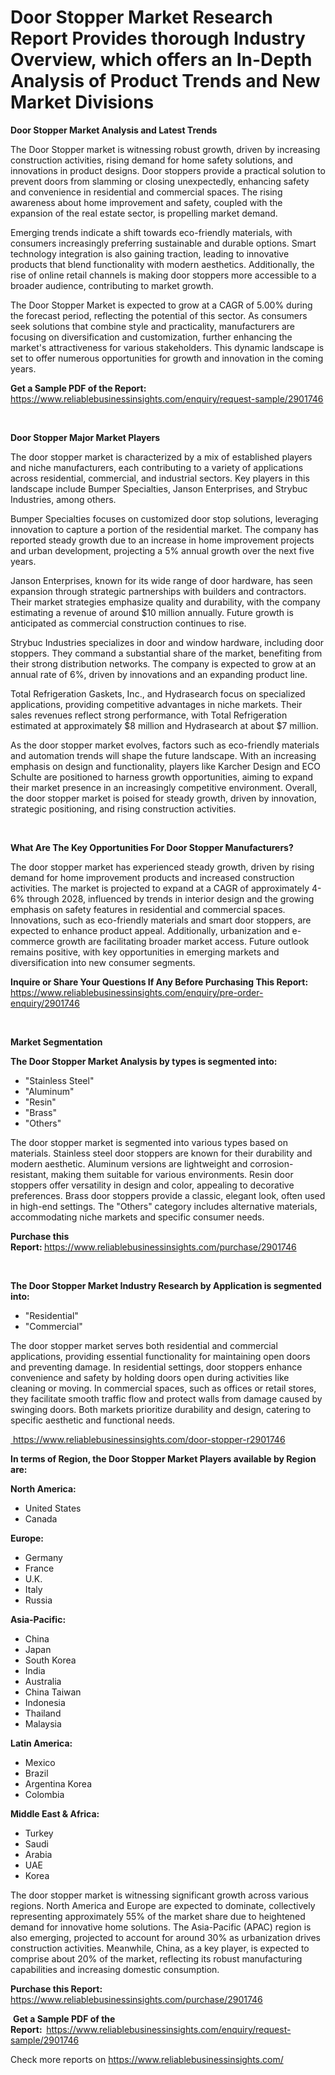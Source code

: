 <p><h1>Door Stopper Market Research Report Provides thorough Industry Overview, which offers an In-Depth Analysis of Product Trends and New Market Divisions</h1></p><p><strong>Door Stopper Market Analysis and Latest Trends</strong></p>
<p><p>The Door Stopper market is witnessing robust growth, driven by increasing construction activities, rising demand for home safety solutions, and innovations in product designs. Door stoppers provide a practical solution to prevent doors from slamming or closing unexpectedly, enhancing safety and convenience in residential and commercial spaces. The rising awareness about home improvement and safety, coupled with the expansion of the real estate sector, is propelling market demand.</p><p>Emerging trends indicate a shift towards eco-friendly materials, with consumers increasingly preferring sustainable and durable options. Smart technology integration is also gaining traction, leading to innovative products that blend functionality with modern aesthetics. Additionally, the rise of online retail channels is making door stoppers more accessible to a broader audience, contributing to market growth.</p><p>The Door Stopper Market is expected to grow at a CAGR of 5.00% during the forecast period, reflecting the potential of this sector. As consumers seek solutions that combine style and practicality, manufacturers are focusing on diversification and customization, further enhancing the market's attractiveness for various stakeholders. This dynamic landscape is set to offer numerous opportunities for growth and innovation in the coming years.</p></p>
<p><strong>Get a Sample PDF of the Report:&nbsp;</strong> <a href="https://www.reliablebusinessinsights.com/enquiry/request-sample/2901746?utm_campaign=2811&utm_medium=2&utm_source=Github&utm_content=ia&utm_term=16032025&utm_id=door-stopper">https://www.reliablebusinessinsights.com/enquiry/request-sample/2901746</a></p>
<p>&nbsp;</p>
<p><strong>Door Stopper Major Market Players</strong></p>
<p><p>The door stopper market is characterized by a mix of established players and niche manufacturers, each contributing to a variety of applications across residential, commercial, and industrial sectors. Key players in this landscape include Bumper Specialties, Janson Enterprises, and Strybuc Industries, among others.</p><p>Bumper Specialties focuses on customized door stop solutions, leveraging innovation to capture a portion of the residential market. The company has reported steady growth due to an increase in home improvement projects and urban development, projecting a 5% annual growth over the next five years.</p><p>Janson Enterprises, known for its wide range of door hardware, has seen expansion through strategic partnerships with builders and contractors. Their market strategies emphasize quality and durability, with the company estimating a revenue of around $10 million annually. Future growth is anticipated as commercial construction continues to rise.</p><p>Strybuc Industries specializes in door and window hardware, including door stoppers. They command a substantial share of the market, benefiting from their strong distribution networks. The company is expected to grow at an annual rate of 6%, driven by innovations and an expanding product line.</p><p>Total Refrigeration Gaskets, Inc., and Hydrasearch focus on specialized applications, providing competitive advantages in niche markets. Their sales revenues reflect strong performance, with Total Refrigeration estimated at approximately $8 million and Hydrasearch at about $7 million.</p><p>As the door stopper market evolves, factors such as eco-friendly materials and automation trends will shape the future landscape. With an increasing emphasis on design and functionality, players like Karcher Design and ECO Schulte are positioned to harness growth opportunities, aiming to expand their market presence in an increasingly competitive environment. Overall, the door stopper market is poised for steady growth, driven by innovation, strategic positioning, and rising construction activities.</p></p>
<p>&nbsp;</p>
<p><strong>What Are The Key Opportunities For Door Stopper Manufacturers?</strong></p>
<p><p>The door stopper market has experienced steady growth, driven by rising demand for home improvement products and increased construction activities. The market is projected to expand at a CAGR of approximately 4-6% through 2028, influenced by trends in interior design and the growing emphasis on safety features in residential and commercial spaces. Innovations, such as eco-friendly materials and smart door stoppers, are expected to enhance product appeal. Additionally, urbanization and e-commerce growth are facilitating broader market access. Future outlook remains positive, with key opportunities in emerging markets and diversification into new consumer segments.</p></p>
<p><strong>Inquire or Share Your Questions If Any Before Purchasing This Report:</strong> <a href="https://www.reliablebusinessinsights.com/enquiry/pre-order-enquiry/2901746?utm_campaign=2811&utm_medium=2&utm_source=Github&utm_content=ia&utm_term=16032025&utm_id=door-stopper">https://www.reliablebusinessinsights.com/enquiry/pre-order-enquiry/2901746</a></p>
<p>&nbsp;</p>
<p><strong>Market Segmentation</strong></p>
<p><strong>The Door Stopper Market Analysis by types is segmented into:</strong></p>
<p><ul><li>"Stainless Steel"</li><li>"Aluminum"</li><li>"Resin"</li><li>"Brass"</li><li>"Others"</li></ul></p>
<p><p>The door stopper market is segmented into various types based on materials. Stainless steel door stoppers are known for their durability and modern aesthetic. Aluminum versions are lightweight and corrosion-resistant, making them suitable for various environments. Resin door stoppers offer versatility in design and color, appealing to decorative preferences. Brass door stoppers provide a classic, elegant look, often used in high-end settings. The "Others" category includes alternative materials, accommodating niche markets and specific consumer needs.</p></p>
<p><strong>Purchase this Report:&nbsp;</strong><a href="https://www.reliablebusinessinsights.com/purchase/2901746?utm_campaign=2811&utm_medium=2&utm_source=Github&utm_content=ia&utm_term=16032025&utm_id=door-stopper">https://www.reliablebusinessinsights.com/purchase/2901746</a></p>
<p>&nbsp;</p>
<p><strong>The Door Stopper Market Industry Research by Application is segmented into:</strong></p>
<p><ul><li>"Residential"</li><li>"Commercial"</li></ul></p>
<p><p>The door stopper market serves both residential and commercial applications, providing essential functionality for maintaining open doors and preventing damage. In residential settings, door stoppers enhance convenience and safety by holding doors open during activities like cleaning or moving. In commercial spaces, such as offices or retail stores, they facilitate smooth traffic flow and protect walls from damage caused by swinging doors. Both markets prioritize durability and design, catering to specific aesthetic and functional needs.</p></p>
<p><a href="https://www.reliablebusinessinsights.com/door-stopper-r2901746?utm_campaign=2811&utm_medium=2&utm_source=Github&utm_content=ia&utm_term=16032025&utm_id=door-stopper">&nbsp;https://www.reliablebusinessinsights.com/door-stopper-r2901746</a></p>
<p><strong>In terms of Region, the Door Stopper Market Players available by Region are:</strong></p>
<p>
    <p> <strong> North America: </strong>
        <ul>
            <li>United States</li>
            <li>Canada</li>
        </ul>
        </p> 
    <p> <strong> Europe: </strong>
        <ul>
            <li>Germany</li>
            <li>France</li>
            <li>U.K.</li>
            <li>Italy</li>
            <li>Russia</li>
        </ul>
        </p> 
    <p> <strong> Asia-Pacific: </strong>
        <ul>
            <li>China</li>
            <li>Japan</li>
            <li>South Korea</li>
            <li>India</li>
            <li>Australia</li>
            <li>China Taiwan</li>
            <li>Indonesia</li>
            <li>Thailand</li>
            <li>Malaysia</li>
        </ul>
        </p> 
    <p> <strong> Latin America: </strong>
        <ul>
            <li>Mexico</li>
            <li>Brazil</li>
            <li>Argentina Korea</li>
            <li>Colombia</li>
        </ul>
        </p> 
    <p> <strong> Middle East & Africa: </strong>
        <ul>
            <li>Turkey</li>
            <li>Saudi</li>
            <li>Arabia</li>
            <li>UAE</li>
            <li>Korea</li>
        </ul>
    </p>
    </p>
<p><p>The door stopper market is witnessing significant growth across various regions. North America and Europe are expected to dominate, collectively representing approximately 55% of the market share due to heightened demand for innovative home solutions. The Asia-Pacific (APAC) region is also emerging, projected to account for around 30% as urbanization drives construction activities. Meanwhile, China, as a key player, is expected to comprise about 20% of the market, reflecting its robust manufacturing capabilities and increasing domestic consumption.</p></p>
<p><strong>Purchase this Report: </strong><a href="https://www.reliablebusinessinsights.com/purchase/2901746?utm_campaign=2811&utm_medium=2&utm_source=Github&utm_content=ia&utm_term=16032025&utm_id=door-stopper">https://www.reliablebusinessinsights.com/purchase/2901746</a></p>
<p>&nbsp;<strong>Get a Sample PDF of the Report:&nbsp;&nbsp;</strong><a href="https://www.reliablebusinessinsights.com/enquiry/request-sample/2901746?utm_campaign=2811&utm_medium=2&utm_source=Github&utm_content=ia&utm_term=16032025&utm_id=door-stopper">https://www.reliablebusinessinsights.com/enquiry/request-sample/2901746</a></p>
<p><strong></strong></p>
<p>Check more reports on <a href="https://www.reliablebusinessinsights.com/?utm_campaign=2811&utm_medium=2&utm_source=Github&utm_content=ia&utm_term=16032025&utm_id=door-stopper">https://www.reliablebusinessinsights.com/</a></p>